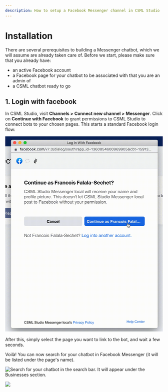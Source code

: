 ```yaml
---
description: How to setup a Facebook Messenger channel in CSML Studio
---
```


# Installation

There are several prerequisites to building a Messenger chatbot, which we will assume are already taken care of. Before we start, please make sure that you already have:

* an active Facebook account
* a Facebook page for your chatbot to be associated with that you are an admin of
* a CSML chatbot ready to go

## 1. Login with facebook

In CSML Studio, visit **Channels &gt; Connect new channel &gt; Messenger**. Click on **Continue with Facebook** to grant permissions to CSML Studio to connect bots to your chosen pages. This starts a standard Facebook login flow:

![Select any page you might want to associate with the bot](../../.gitbook/assets/cleanshot-2020-06-05-at-08.55.43.gif)

After this, simply select the page you want to link to the bot, and wait a few seconds.

Voilà! You can now search for your chatbot in Facebook Messenger \(it will be listed under the page's name\).

![Search for your chatbot in the search bar. It will appear under the Businesses section.](../../.gitbook/assets/capture-de-cran-2020-04-20-17.38.23.png)

![](../../.gitbook/assets/demomessenger-1.gif)

